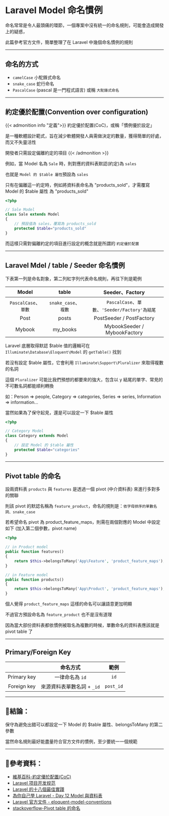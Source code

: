# Laravel Model 命名慣例




<!--more-->

命名常常是令人最頭痛的環節，一個專案中沒有統一的命名規則，可能會造成開發上的疑惑，

此篇參考官方文件，簡單整理了在 Laravel 中幾個命名慣例的規則

---
## 命名的方式
- `camelCase` 小駝鋒式命名
- `snake_case` 蛇行命名
- `PascalCase` (pascal 是一門程式語言) 或稱 `大駝鋒式命名`

---
## 約定優於配置(Convention over configuration)

{{< admonition info "定義">}}
約定優於配置(CoC)，或稱「慣例優於設定」

是一種軟體設計範式，旨在減少軟體開發人員需做決定的數量，獲得簡單的好處，而又不失靈活性

開發者只需設定偏離約定的項目
{{< /admonition >}}

例如，當 Ｍodel 名為 `Sale` 時，則對應的資料表默認(約定)為 `sales`

也就是 `Model 的 $table 屬性`預設為 `sales`

只有在偏離這一約定時，例如將資料表命名為 "products_sold"，才需覆寫 Model 的 $table 屬性 為 "products_sold"

```php
<?php

// Sale Model
class Sale extends Model
{
    // 預設值為 sales，覆寫為 products_sold
    protected $table="products_sold"
}
```

而這樣只需對偏離約定的項目進行設定的概念就是所謂的 `約定優於配置`

---
## Laravel Mdel / table / Seeder 命名慣例

下表第一列是命名對象，第二列紅字列代表命名規則，再往下則是範例

 |        Model         |        table         |                Seeder、Factory                 |
 | :------------------: | :------------------: | :--------------------------------------------: |
 | `PascalCase`、`單數` | `snake_case`、`複數` | `PascalCase`、`單數`、`'Seeder/Factory'為結尾` |
 |         Post         |        posts         |            PostSeeder / PostFactory            |
 |        Mybook        |       my_books       |          MybookSeeder / MybookFactory          |

Laravel 底層取得默認 $table 值的邏輯可在 `Illuminate\Database\Eloquent\Model` 的 `getTable()` 找到

若沒有設定 $table 屬性，它會利用 `Illuminate\Support\Pluralizer` 來取得複數的名詞

這個 `Pluralizer` 可能比我們預想的都要來的強大，包含以 y 結尾的單字、常見的不可數名詞都能順利轉換

如：Person => people, Category => categories, Series => series, Information => information...

當然如果為了保守起見，還是可以設定一下 $table 屬性

```php
<?php

// Category Model
class Category extends Model
{
    // 設定 Model 的 $table 屬性
    protected $table="categories"
}
```

---
## Pivot table 的命名

設兩資料表 `products` 與 `features` 是透過一個 pivot (中介資料表) 來進行多對多的關聯

則該 pivot 的默認名稱為 `feature_product`，命名的規則是：`依字母排序的單數名詞、snake_case`

若希望命名 pivot 為 product_feature_maps，則需在兩個對應的 Model 中設定如下 (加入第二個參數，pivot name)

```php
<?php

// in Product model
public function features()
{
    return $this->belongsToMany('App\Feature', 'product_feature_maps');
}

// in Feature model
public function products()
{
    return $this->belongsToMany('App\Product', 'product_feature_maps');
}
```

個人覺得 `product_feature_maps` 這樣的命名可以讓語意更加明顯

不過官方預設命名為 `feature_product` 也不是沒有道理

因為當大部份資料表都依慣例被取名為複數的時候，單數命名的資料表應該就是 pivot table 了

---
## Primary/Foreign Key

|             |          命名方式          |   範例    |
| :---------: | :------------------------: | :-------: |
| Primary key |      一律命名為 `id`       |   `id`    |
| Foreign key | 來源資料表單數名詞 + `_id` | `post_id` |

---
## 結論：

保守為避免出錯可以都設定一下 Model 的 $table 屬性、belongsToMany 的第二參數

當然命名規則最好能盡量符合官方文件的慣例，至少要統一一個規範

---
## 參考資料：
- [維基百科-約定優於配置(CoC)](https://zh.wikipedia.org/wiki/%E7%BA%A6%E5%AE%9A%E4%BC%98%E4%BA%8E%E9%85%8D%E7%BD%AE)
- [Laravel 项目开发规范](https://learnku.com/docs/laravel-specification/7.x/data-model/7600#a3d104)
- [Laravel 的十八個最佳實踐](https://codertw.com/%E7%A8%8B%E5%BC%8F%E8%AA%9E%E8%A8%80/104733/#outline__13)
- [為你自己學 Laravel - Day 12 Model 與資料表](https://www.youtube.com/watch?v=zrsbPqcDFZo&list=PLBd8JGCAcUAFtnWuuqd0tzMwYsVAN4es_&index=12)
- [Laravel 官方文件 - eloquent-model-conventions](https://laravel.com/docs/8.x/eloquent#table-names)
- [stackoverflow-Pivot table 的命名](https://stackoverflow.com/questions/34897444/naming-tables-in-many-to-many-relationships-laravel)
